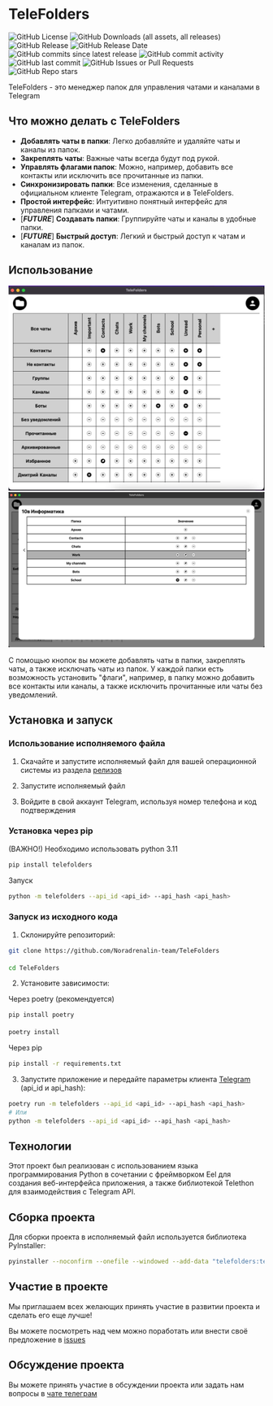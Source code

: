 # TeleFolders

![GitHub License](https://img.shields.io/github/license/Noradrenalin-team/TeleFolders)
![GitHub Downloads (all assets, all releases)](https://img.shields.io/github/downloads/Noradrenalin-team/TeleFolders/total)
![GitHub Release](https://img.shields.io/github/v/release/Noradrenalin-team/TeleFolders)
![GitHub Release Date](https://img.shields.io/github/release-date/Noradrenalin-team/TeleFolders)
![GitHub commits since latest release](https://img.shields.io/github/commits-since/Noradrenalin-team/TeleFolders/latest)
![GitHub commit activity](https://img.shields.io/github/commit-activity/m/Noradrenalin-team/TeleFolders)
![GitHub last commit](https://img.shields.io/github/last-commit/Noradrenalin-team/TeleFolders)<!-- ![GitHub contributors from allcontributors.org](https://img.shields.io/github/all-contributors/Noradrenalin-team/TeleFolders) -->
![GitHub Issues or Pull Requests](https://img.shields.io/github/issues/Noradrenalin-team/TeleFolders)
![GitHub Repo stars](https://img.shields.io/github/stars/Noradrenalin-team/TeleFolders)

TeleFolders - это менеджер папок для управления чатами и каналами в Telegram

## Что можно делать с TeleFolders

- **Добавлять чаты в папки**: Легко добавляйте и удаляйте чаты и каналы из папок.
- **Закреплять чаты**: Важные чаты всегда будут под рукой.
- **Управлять флагами папок**: Можно, например, добавить все контакты или исключить все прочитанные из папки.
- **Синхронизировать папки**: Все изменения, сделанные в официальном клиенте Telegram, отражаются и в TeleFolders.
- **Простой интерфейс**: Интуитивно понятный интерфейс для управления папками и чатами.
- [***FUTURE***] **Создавать папки**: Группируйте чаты и каналы в удобные папки.
- [***FUTURE***] **Быстрый доступ**: Легкий и быстрый доступ к чатам и каналам из папок.

## Использование

![Скриншот](https://github.com/Noradrenalin-team/TeleFolders/raw/main/img/tf.jpg)
![Скриншот](https://github.com/Noradrenalin-team/TeleFolders/raw/main/img/tf2.jpg)

С помощью кнопок вы можете добавлять чаты в папки, закреплять чаты, а также исключать чаты из папок. У каждой папки есть возможность установить "флаги", например, в папку можно добавить все контакты или каналы, а также исключить прочитанные или чаты без уведомлений.

## Установка и запуск

### Использование исполняемого файла

1. Скачайте и запустите исполняемый файл для вашей операционной системы из раздела [релизов](https://github.com/Noradrenalin-team/TeleFolders/releases)

2. Запустите исполняемый файл

3. Войдите в свой аккаунт Telegram, используя номер телефона и код подтверждения

### Установка через pip

(ВАЖНО!) Необходимо использовать python 3.11

```bash
pip install telefolders
```

Запуск

```bash
python -m telefolders --api_id <api_id> --api_hash <api_hash>
```

### Запуск из исходного кода

1. Склонируйте репозиторий:

```bash
git clone https://github.com/Noradrenalin-team/TeleFolders

cd TeleFolders
```

2. Установите зависимости:

Через poetry (рекомендуется)

```bash
pip install poetry

poetry install
```

Через pip

```bash
pip install -r requirements.txt
```

3. Запустите приложение и передайте параметры клиента [Telegram](https://my.telegram.org) (api_id и api_hash):

```bash
poetry run -m telefolders --api_id <api_id> --api_hash <api_hash>
# Или
python -m telefolders --api_id <api_id> --api_hash <api_hash>
```

## Технологии

Этот проект был реализован с использованием языка программирования Python в сочетании с фреймворком Eel для создания веб-интерфейса приложения, а также библиотекой Telethon для взаимодействия с Telegram API.

## Сборка проекта

Для сборки проекта в исполняемый файл используется библиотека PyInstaller:

```bash
pyinstaller --noconfirm --onefile --windowed --add-data "telefolders:telefolders/"  "main.py"
```

## Участие в проекте

Мы приглашаем всех желающих принять участие в развитии проекта и сделать его еще лучше!

Вы можете посмотреть над чем можно поработать или внести своё предложение в [issues](https://github.com/Noradrenalin-team/TeleFolders/issues)

## Обсуждение проекта

Вы можете принять участие в обсуждении проекта или задать нам вопросы в [чате телеграм](https://t.me/+4iWgAed_aDYyMWEy)
